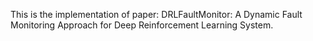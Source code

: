 This is the implementation of paper: DRLFaultMonitor: A Dynamic Fault Monitoring Approach for Deep Reinforcement Learning System.
